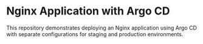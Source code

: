 # Nginx Application with Argo CD

This repository demonstrates deploying an Nginx application using Argo CD with separate configurations for staging and production environments.
